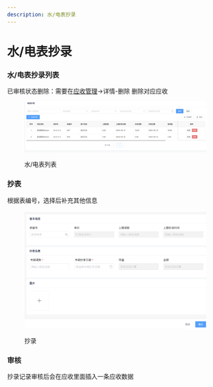 ```yaml
---
description: 水/电表抄录
---
```


# 水/电表抄录

### 水/电表抄录列表

已审核状态删除：需要在[应收管理](../../yun-ying-guan-li/cai-wu-guan-li/ying-shou-lie-biao.md)->详情-删除 删除对应应收

<figure><img src="../../../.gitbook/assets/image (23).png" alt=""><figcaption><p>水/电表列表</p></figcaption></figure>

### 抄表

根据表编号，选择后补充其他信息

<figure><img src="../../../.gitbook/assets/image (24).png" alt=""><figcaption><p>抄录</p></figcaption></figure>

### 审核

抄录记录审核后会在应收里面插入一条应收数据

